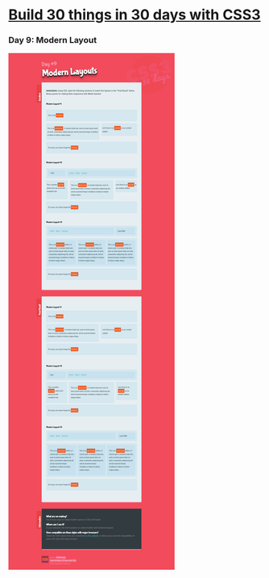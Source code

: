 # [Build 30 things in 30 days with CSS3][1]
[1]: https://codecollege.ca/p/css3-coding-challenge

### Day 9: Modern Layout

![](./capture.png)

